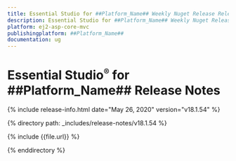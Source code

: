 ```yaml
---
title: Essential Studio for ##Platform_Name## Weekly Nuget Release Release Notes  
description: Essential Studio for ##Platform_Name## Weekly Nuget Release Release Notes  
platform: ej2-asp-core-mvc
publishingplatform: ##Platform_Name##
documentation: ug
---
```


# Essential Studio<sup style="font-size:70%">&reg;</sup> for  ##Platform_Name##  Release Notes  

{% include release-info.html date="May 26, 2020"   version="v18.1.54"  %} 

{% directory path: _includes/release-notes/v18.1.54 %}

{% include {{file.url}} %}

{% enddirectory %}
